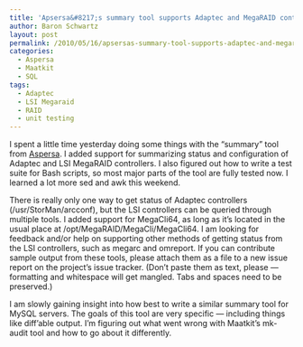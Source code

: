 ```yaml
---
title: 'Apsersa&#8217;s summary tool supports Adaptec and MegaRAID controllers'
author: Baron Schwartz
layout: post
permalink: /2010/05/16/apsersas-summary-tool-supports-adaptec-and-megaraid-controllers/
categories:
  - Aspersa
  - Maatkit
  - SQL
tags:
  - Adaptec
  - LSI Megaraid
  - RAID
  - unit testing
---
```

I spent a little time yesterday doing some things with the &#8220;summary&#8221; tool from [Aspersa][1]. I added support for summarizing status and configuration of Adaptec and LSI MegaRAID controllers. I also figured out how to write a test suite for Bash scripts, so most major parts of the tool are fully tested now. I learned a lot more sed and awk this weekend.

There is really only one way to get status of Adaptec controllers (/usr/StorMan/arcconf), but the LSI controllers can be queried through multiple tools. I added support for MegaCli64, as long as it&#8217;s located in the usual place at /opt/MegaRAID/MegaCli/MegaCli64. I am looking for feedback and/or help on supporting other methods of getting status from the LSI controllers, such as megarc and omreport. If you can contribute sample output from these tools, please attach them as a file to a new issue report on the project&#8217;s issue tracker. (Don&#8217;t paste them as text, please &#8212; formatting and whitespace will get mangled. Tabs and spaces need to be preserved.)

I am slowly gaining insight into how best to write a similar summary tool for MySQL servers. The goals of this tool are very specific &#8212; including things like diff&#8217;able output. I&#8217;m figuring out what went wrong with Maatkit&#8217;s mk-audit tool and how to go about it differently.

 [1]: http://code.google.com/p/aspersa